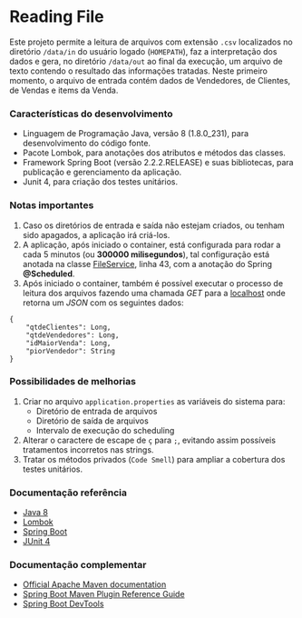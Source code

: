 # Reading File
Este projeto permite a leitura de arquivos com extensão ``.csv`` localizados no diretório ``/data/in`` do usuário logado (``HOMEPATH``), 
faz a interpretação dos dados e gera, no diretório ``/data/out`` ao final da execução, um arquivo de texto contendo o resultado das informações
tratadas.
Neste primeiro momento, o arquivo de entrada contém dados de Vendedores, de Clientes, de Vendas e items da Venda.

### Características do desenvolvimento
* Linguagem de Programação Java, versão 8 (1.8.0_231), para desenvolvimento do código fonte.
* Pacote Lombok, para anotações dos atributos e métodos das classes.
* Framework Spring Boot (versão 2.2.2.RELEASE) e suas bibliotecas, para publicação e gerenciamento da aplicação.
* Junit 4, para criação dos testes unitários.

### Notas importantes
1. Caso os diretórios de entrada e saída não estejam criados, ou tenham sido apagados, a aplicação irá criá-los.
2. A aplicação, após iniciado o container, está configurada para rodar a cada 5 minutos (ou **300000 milisegundos**), 
tal configuração está anotada na classe [FileService](/src/main/java/com/testedev/readingfile/service/FileService.java), 
linha 43, com a anotação do Spring **@Scheduled**.
3. Após iniciado o container, também é possível executar o processo de leitura dos arquivos fazendo uma chamada *GET* 
para a [localhost](http://localhost:8080/vendas/extrato) onde retorna um *JSON* com os seguintes dados:
```
{
    "qtdeClientes": Long,
    "qtdeVendedores": Long,
    "idMaiorVenda": Long,
    "piorVendedor": String
}
```

### Possibilidades de melhorias
1. Criar no arquivo ``application.properties`` as variáveis do sistema para:
    * Diretório de entrada de arquivos
    * Diretório de saída de arquivos
    * Intervalo de execução do scheduling  
2. Alterar o caractere de escape de ``ç`` para ``;``, evitando assim possíveis tratamentos incorretos nas strings.
3. Tratar os métodos privados (``Code Smell``) para ampliar a cobertura dos testes unitários.

### Documentação referência

* [Java 8](https://docs.oracle.com/javase/8/docs/)
* [Lombok](https://projectlombok.org/)
* [Spring Boot](https://docs.spring.io/spring-boot/docs/2.2.2.RELEASE/reference/html/getting-started.html)
* [JUnit 4](https://junit.org/junit4/)

### Documentação complementar
* [Official Apache Maven documentation](https://maven.apache.org/guides/index.html)
* [Spring Boot Maven Plugin Reference Guide](https://docs.spring.io/spring-boot/docs/2.2.2.RELEASE/maven-plugin/)
* [Spring Boot DevTools](https://docs.spring.io/spring-boot/docs/2.2.2.RELEASE/reference/htmlsingle/#using-boot-devtools)

